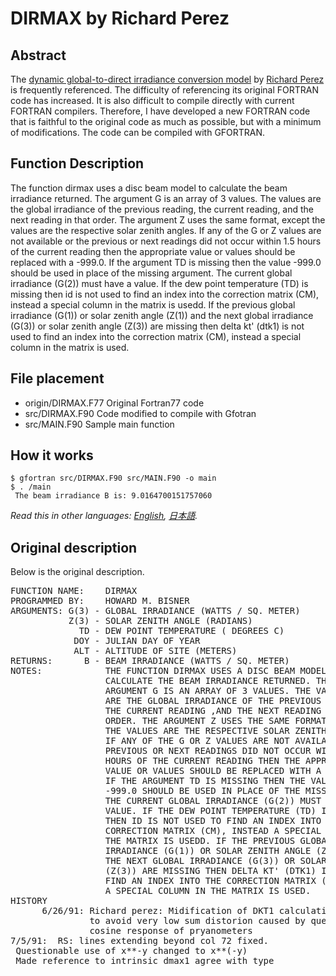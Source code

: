 # DIRMAX by Richard Perez

## Abstract
 The [dynamic global-to-direct irradiance conversion model](http://asrc.albany.edu/people/faculty/perez/publications/Solar%20Resource%20Assessment%20and%20Modeling/More%20Papers%20on%20Resource%20Assessment%20and%20Satellites/dynamic%20global-direct%20irradiance%20conversion%20model-92.pdf) by [Richard Perez](http://www.asrc.albany.edu/people/faculty/perez/)  is frequently referenced. The difficulty of referencing its original FORTRAN code has increased. 
 It is also difficult to compile directly with current FORTRAN compilers.
Therefore, I have developed a new FORTRAN code that is faithful to the original code as much as possible, but with a minimum of modifications.
The code can be compiled with GFORTRAN.

## Function Description

 The function dirmax uses a disc beam model to calculate the beam irradiance returned. 
The argument G is an array of 3 values. The values are the global irradiance of the previous reading, 
the current reading, and the next reading in that order. The argument Z uses the same format,
except the values are the respective solar zenith angles. If any of the G or Z values are not 
available or the previous or next readings did not occur within 1.5 hours of the current reading then the appropriate value or values should be replaced with a -999.0.
If the argument TD is missing then the value -999.0 should be used in place of the missing argument.
 The current global irradiance (G(2)) must have a value. If the dew point temperature (TD)
is missing then id is not used to find an index into the correction matrix (CM), instead a special column
in the matrix is usedd. If the previous global irradiance (G(1)) or solar zenith angle (Z(1)) 
and the next global irradiance (G(3)) or solar zenith angle (Z(3)) are missing
then delta kt' (dtk1) is not used to find an index into the correction matrix (CM),
instead a special column in the matrix is used.

## File placement

- origin/DIRMAX.F77 Original Fortran77 code
- src/DIRMAX.F90 Code modified to compile with Gfotran
- src/MAIN.F90 Sample main function

## How it works

```
$ gfortran src/DIRMAX.F90 src/MAIN.F90 -o main
$ . /main
 The beam irradiance B is: 9.0164700151757060
```


*Read this in other languages: [English](README.md), [日本語](README.ja.md).*

## Original description
Below is the original description.
<PRE>
FUNCTION NAME:    DIRMAX
PROGRAMMED BY:    HOWARD M. BISNER
ARGUMENTS: G(3) - GLOBAL IRRADIANCE (WATTS / SQ. METER)
           Z(3) - SOLAR ZENITH ANGLE (RADIANS)
             TD - DEW POINT TEMPERATURE ( DEGREES C)
            DOY - JULIAN DAY OF YEAR
            ALT - ALTITUDE OF SITE (METERS)
RETURNS:      B - BEAM IRRADIANCE (WATTS / SQ. METER)
NOTES:            THE FUNCTION DIRMAX USES A DISC BEAM MODEL TO
                  CALCULATE THE BEAM IRRADIANCE RETURNED. THE
                  ARGUMENT G IS AN ARRAY OF 3 VALUES. THE VALUES 
                  ARE THE GLOBAL IRRADIANCE OF THE PREVIOUS READING,
                  THE CURRENT READING ,AND THE NEXT READING IN THAT
                  ORDER. THE ARGUMENT Z USES THE SAME FORMAT, EXCEPT
                  THE VALUES ARE THE RESPECTIVE SOLAR ZENITH ANGLES.
                  IF ANY OF THE G OR Z VALUES ARE NOT AVAILABLE OR THE
                  PREVIOUS OR NEXT READINGS DID NOT OCCUR WITHIN 1.5
                  HOURS OF THE CURRENT READING THEN THE APPROPRIATE
                  VALUE OR VALUES SHOULD BE REPLACED WITH A -999.0.
                  IF THE ARGUMENT TD IS MISSING THEN THE VALUE
                  -999.0 SHOULD BE USED IN PLACE OF THE MISSING ARGUMENT.
                  THE CURRENT GLOBAL IRRADIANCE (G(2)) MUST HAVE A
                  VALUE. IF THE DEW POINT TEMPERATURE (TD) IS MISSING
                  THEN ID IS NOT USED TO FIND AN INDEX INTO THE
                  CORRECTION MATRIX (CM), INSTEAD A SPECIAL COLUMN IN
                  THE MATRIX IS USEDD. IF THE PREVIOUS GLOBAL
                  IRRADIANCE (G(1)) OR SOLAR ZENITH ANGLE (Z(1)) AND
                  THE NEXT GLOBAL IRRADIANCE (G(3)) OR SOLAR ZENITH ANGLE
                  (Z(3)) ARE MISSING THEN DELTA KT' (DTK1) IS NOT USED TO
                  FIND AN INDEX INTO THE CORRECTION MATRIX (CM), INSTEAD
                  A SPECIAL COLUMN IN THE MATRIX IS USED.
HISTORY
      6/26/91: Richard perez: Midification of DKT1 calculation
               to avoid very low sum distorion caused by questionable
               cosine response of pryanometers
7/5/91:  RS: lines extending beyond col 72 fixed.
 Questionable use of x**-y changed to x**(-y)
 Made reference to intrinsic dmax1 agree with type
</PRE>